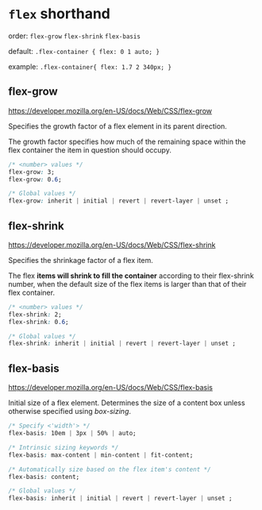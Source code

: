 # `flex` shorthand

order: `flex-grow` `flex-shrink` `flex-basis`

default: `.flex-container { flex: 0 1 auto; }`

example: `.flex-container{ flex: 1.7 2 340px; }`

## flex-grow 
https://developer.mozilla.org/en-US/docs/Web/CSS/flex-grow

Specifies the growth factor of a flex element in its parent direction. 

The growth factor specifies how much of the remaining space within the flex container the item in question should occupy.

```css
/* <number> values */
flex-grow: 3;
flex-grow: 0.6;

/* Global values */
flex-grow: inherit | initial | revert | revert-layer | unset ;

```

## flex-shrink

https://developer.mozilla.org/en-US/docs/Web/CSS/flex-shrink

Specifies the shrinkage factor of a flex item. 

The flex **items will shrink to fill the container** according to their flex-shrink number, when the default size of the flex items is larger than that of their flex container.

```css
/* <number> values */
flex-shrink: 2;
flex-shrink: 0.6;

/* Global values */
flex-shrink: inherit | initial | revert | revert-layer | unset ;
```

## flex-basis

https://developer.mozilla.org/en-US/docs/Web/CSS/flex-basis

Initial size of a flex element. Determines the size of a content box unless otherwise specified using _box-sizing_.

```css
/* Specify <'width'> */
flex-basis: 10em | 3px | 50% | auto;

/* Intrinsic sizing keywords */
flex-basis: max-content | min-content | fit-content;

/* Automatically size based on the flex item's content */
flex-basis: content;

/* Global values */
flex-basis: inherit | initial | revert | revert-layer | unset ;
```
